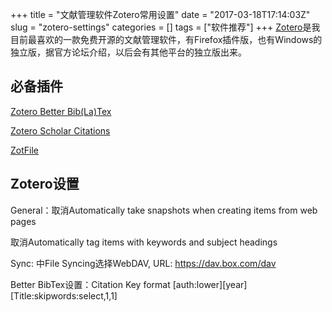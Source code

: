+++
title = "文献管理软件Zotero常用设置"
date = "2017-03-18T17:14:03Z"
slug = "zotero-settings"
categories = []
tags = ["软件推荐"]
+++
[Zotero](https://www.zotero.org/)是我目前最喜欢的一款免费开源的文献管理软件，有Firefox插件版，也有Windows的独立版，据官方论坛介绍，以后会有其他平台的独立版出来。

## 必备插件

[Zotero Better Bib(La)Tex](https://github.com/retorquere/zotero-better-bibtex)

[Zotero Scholar Citations](https://github.com/beloglazov/zotero-scholar-citations)

[ZotFile](http://zotfile.com/)

## Zotero设置

General：取消Automatically take snapshots when creating items from web pages

取消Automatically tag items with keywords and subject headings

Sync: 中File Syncing选择WebDAV, URL: https://dav.box.com/dav

Better BibTex设置：Citation Key format [auth:lower][year][Title:skipwords:select,1,1]
